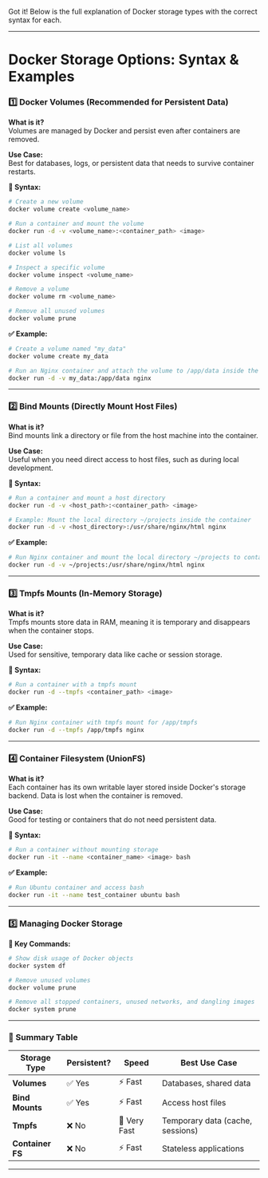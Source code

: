 Got it! Below is the full explanation of Docker storage types with the correct syntax for each.

---

# **Docker Storage Options: Syntax & Examples**

### **1️⃣ Docker Volumes (Recommended for Persistent Data)**  
**What is it?**  
Volumes are managed by Docker and persist even after containers are removed.  

**Use Case:**  
Best for databases, logs, or persistent data that needs to survive container restarts.

**📌 Syntax:**
```bash
# Create a new volume
docker volume create <volume_name>

# Run a container and mount the volume
docker run -d -v <volume_name>:<container_path> <image>

# List all volumes
docker volume ls

# Inspect a specific volume
docker volume inspect <volume_name>

# Remove a volume
docker volume rm <volume_name>

# Remove all unused volumes
docker volume prune
```

**✅ Example:**
```bash
# Create a volume named "my_data"
docker volume create my_data

# Run an Nginx container and attach the volume to /app/data inside the container
docker run -d -v my_data:/app/data nginx
```

---

### **2️⃣ Bind Mounts (Directly Mount Host Files)**  
**What is it?**  
Bind mounts link a directory or file from the host machine into the container.

**Use Case:**  
Useful when you need direct access to host files, such as during local development.

**📌 Syntax:**
```bash
# Run a container and mount a host directory
docker run -d -v <host_path>:<container_path> <image>

# Example: Mount the local directory ~/projects inside the container
docker run -d -v <host_directory>:/usr/share/nginx/html nginx
```

**✅ Example:**
```bash
# Run Nginx container and mount the local directory ~/projects to container path
docker run -d -v ~/projects:/usr/share/nginx/html nginx
```

---

### **3️⃣ Tmpfs Mounts (In-Memory Storage)**  
**What is it?**  
Tmpfs mounts store data in RAM, meaning it is temporary and disappears when the container stops.

**Use Case:**  
Used for sensitive, temporary data like cache or session storage.

**📌 Syntax:**
```bash
# Run a container with a tmpfs mount
docker run -d --tmpfs <container_path> <image>
```

**✅ Example:**
```bash
# Run Nginx container with tmpfs mount for /app/tmpfs
docker run -d --tmpfs /app/tmpfs nginx
```

---

### **4️⃣ Container Filesystem (UnionFS)**  
**What is it?**  
Each container has its own writable layer stored inside Docker's storage backend. Data is lost when the container is removed.

**Use Case:**  
Good for testing or containers that do not need persistent data.

**📌 Syntax:**
```bash
# Run a container without mounting storage
docker run -it --name <container_name> <image> bash
```

**✅ Example:**
```bash
# Run Ubuntu container and access bash
docker run -it --name test_container ubuntu bash
```

---

### **5️⃣ Managing Docker Storage**  
**📌 Key Commands:**
```bash
# Show disk usage of Docker objects
docker system df

# Remove unused volumes
docker volume prune

# Remove all stopped containers, unused networks, and dangling images
docker system prune
```

---

### **📌 Summary Table**

| Storage Type     | Persistent? | Speed | Best Use Case |
|-----------------|-------------|-------|--------------|
| **Volumes**     | ✅ Yes       | ⚡ Fast | Databases, shared data |
| **Bind Mounts** | ✅ Yes       | ⚡ Fast | Access host files |
| **Tmpfs**       | ❌ No        | 🚀 Very Fast | Temporary data (cache, sessions) |
| **Container FS**| ❌ No        | ⚡ Fast | Stateless applications |

---


